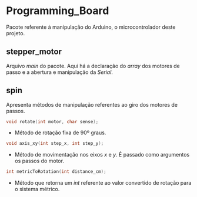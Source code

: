 # Programming_Board

Pacote referente à manipulação do Arduino, o microcontrolador deste projeto.

## stepper_motor
Arquivo _main_ do pacote. Aqui há a declaração do _array_ dos motores de passo e  a abertura e manipulação da _Serial_.

## spin
Apresenta métodos de manipulação referentes ao giro dos motores de passos.

```cpp
void rotate(int motor, char sense);
```
- Método de rotação fixa de 90º graus.

```cpp
void axis_xy(int step_x, int step_y);
```
- Método de movimentação nos eixos _x_ e _y_. É passado como argumentos os passos do motor.

```cpp
int metricToRotation(int distance_cm);
```
- Método que retorna um _int_ referente ao valor convertido de rotação para o sistema métrico.